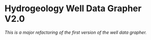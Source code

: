 # Hydrogeology Well Data Grapher V2.0

*This is a major refactoring of the first version of the well data grapher.*